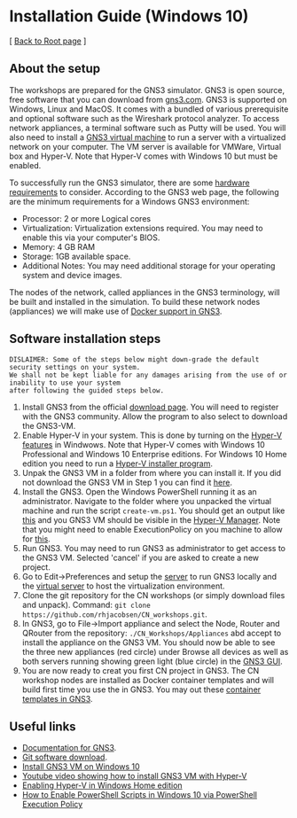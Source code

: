# Installation Guide (Windows 10)

[ [Back to Root page](https://github.com/rhjacobsen/CN_workshops/blob/master/README.md) ]

## About the setup

The workshops are prepared for the GNS3 simulator. GNS3 is open source, free software that you can download from [gns3.com](http://gns3.com). 
GNS3 is supported on Windows, Linux and MacOS. It comes with a bundled of various prerequisite and optional software such as the Wireshark protocol analyzer. To access network appliances, a terminal software such as Putty will be used. You will also need to install a [GNS3 virtual machine](https://gns3.com/software/download-vm) to run a server with a virtualized network on your computer. The VM server is available for VMWare, Virtual box and Hyper-V. Note that Hyper-V comes with Windows 10 but must be enabled. 

To successfully run the GNS3 simulator, there are some [hardware requirements](#hw_reqs) to consider. According to the GNS3 web page, the following are the minimum requirements for a Windows GNS3 environment:
- Processor: 2 or more Logical cores
- Virtualization: Virtualization extensions required. You may need to enable this via your computer's BIOS.
- Memory: 4 GB RAM
- Storage: 1GB available space.
- Additional Notes: You may need additional storage for your operating system and device images.


The nodes of the network, called appliances in the GNS3 terminology, will be built and installed in the simulation. To build these network nodes (appliances) we will make use of [Docker support in GNS3](https://docs.gns3.com/docs/emulators/docker-support-in-gns3/#!).


## Software installation steps

```
DISLAIMER: Some of the steps below might down-grade the default security settings on your system. 
We shall not be kept liable for any damages arising from the use of or inability to use your system 
after following the guided steps below.
```

1. Install GNS3 from the official [download page](https://gns3.com/software/download). You will need to register with the GNS3 community. Allow the program to also select to download the GNS3-VM. 
2. Enable Hyper-V in your system. This is done by turning on the [Hyper-V features](https://github.com/rhjacobsen/CN_workshops/blob/master/Docs/Figs/hyperv-capture.png) in Windwows. Note that Hyper-V comes with Windows 10 Professional and Windows 10 Enterprise editions. For Windows 10 Home edition you need to run a [Hyper-V installer program](https://www.itechtics.com/enable-hyper-v-windows-10-home/#:~:text=%20Enable%20Hyper-V%20in%20Windows%2010%20Home%20,see%20the%20Windows%20updates%20screen%20upon...%20More%20).  
3. Unpak the GNS3 VM in a folder from where you can install it. If you did not download the GNS3 VM in Step 1 you can find it [here](https://gns3.com/software/download-vm). 
4. Install the GNS3. Open the Windows PowerShell running it as an administrator. Navigate to the folder where you unpacked the virtual machine and run the script ``create-vm.ps1``. You should get an output like [this](https://github.com/rhjacobsen/CN_workshops/blob/master/Docs/Figs/gns3-vm-capture.png) and you GNS3 VM should be visible in the [Hyper-V Manager](https://github.com/rhjacobsen/CN_workshops/blob/master/Docs/Figs/hypervman-capture.png). Note that you might need to enable ExecutionPolicy on you machine to allow for [this](https://github.com/rhjacobsen/CN_workshops/blob/master/Docs/Figs/executionpolicy-capture.png).
5. Run GNS3. You may need to run GNS3 as administrator to get access to the GNS3 VM. Selected 'cancel' if you are asked to create a new project.
6. Go to Edit->Preferences and setup the [server](https://github.com/rhjacobsen/CN_workshops/blob/master/Docs/Figs/gns3-pref1-capture.png) to run GNS3 locally and the [virtual server](https://github.com/rhjacobsen/CN_workshops/blob/master/Docs/Figs/gns3-pref2-capture.png) to host the virtualization environment.
7. Clone the git repository for the CN workshops (or simply download files and unpack). Command: `git clone https://github.com/rhjacobsen/CN_workshops.git`.
8. In GNS3, go to File->Import appliance and select the Node, Router and QRouter from the repository: `./CN_Workshops/Appliances` abd accept to install the appliance on the GNS3 VM. You should now be able to see the three new appliances (red circle) under Browse all devices as well as both servers running showing green light (blue circle) in the [GNS3 GUI](https://github.com/rhjacobsen/CN_workshops/blob/master/Docs/Figs/gns3-install-annotated-capture.png). 
9. You are now ready to creat you first CN project in GNS3. The CN workshop nodes are installed as Docker container templates and will build first time you use the in GNS3. You may out these [container templates in GNS3](https://github.com/rhjacobsen/CN_workshops/blob/master/Docs/Figs/gns3-docker-templates.png).



## Useful links

- [Documentation for GNS3](https://docs.gns3.com/).
- [Git software download](https://git-scm.com/downloads).
- [Install GNS3 VM on Windows 10](https://summarynetworks.com/info-tlc/installing-gns3-vm-on-hyper-v-virtualization-platform-in-windows-10/)
- [Youtube video showing how to install GNS3 VM with Hyper-V](https://www.youtube.com/watch?v=YME5I_Er-0U)
- [Enabling Hyper-V in Windows Home edition](https://www.itechtics.com/enable-hyper-v-windows-10-home/#:~:text=%20Enable%20Hyper-V%20in%20Windows%2010%20Home%20,see%20the%20Windows%20updates%20screen%20upon...%20More%20)
- [How to Enable PowerShell Scripts in Windows 10 via PowerShell Execution Policy](https://winbuzzer.com/2020/07/10/how-to-enable-powershell-scripts-in-windows-10-via-powershell-execution-policy-xcxwbt/)




